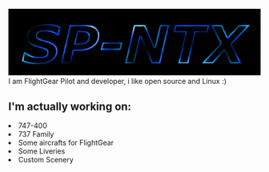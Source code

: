 
![image](SP-NTX-logotype.png)
I am FlightGear Pilot and developer, i like open source and Linux :)
## I'm actually working on:
<li>747-400</li>
<li>737 Family</li>
<li>Some aircrafts for FlightGear</li>
<li>Some Liveries</li>
<li>Custom Scenery</li>
